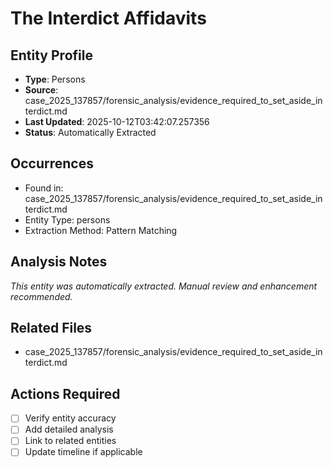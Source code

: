 # The Interdict Affidavits

## Entity Profile
- **Type**: Persons
- **Source**: case_2025_137857/forensic_analysis/evidence_required_to_set_aside_interdict.md
- **Last Updated**: 2025-10-12T03:42:07.257356
- **Status**: Automatically Extracted

## Occurrences
- Found in: case_2025_137857/forensic_analysis/evidence_required_to_set_aside_interdict.md
- Entity Type: persons
- Extraction Method: Pattern Matching

## Analysis Notes
*This entity was automatically extracted. Manual review and enhancement recommended.*

## Related Files
- case_2025_137857/forensic_analysis/evidence_required_to_set_aside_interdict.md

## Actions Required
- [ ] Verify entity accuracy
- [ ] Add detailed analysis
- [ ] Link to related entities
- [ ] Update timeline if applicable
